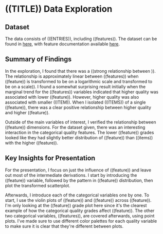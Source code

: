 # ((TITLE)) Data Exploration

## Dataset

The data consists of ((ENTRIES)), including
((features)). The dataset can be found in [here](address),
with feature documentation available [here](address).


## Summary of Findings

In the exploration, I found that there was a ((strong relationship between )). The relationship is
approximately linear between ((features)) when ((feature)) is transformed to be on
a logarithmic scale and transformed to be on a scale)). I found a
somewhat surprising result initially when the marginal trend for the ((features)) variables indicated that higher quality was associated with
lower ((feature)). However, higher  quality was also associated with smaller
((ITEM)). When I isolated ((ITEMS)) of a single ((feature)), there was a clear
positive relationship between higher  quality and higher ((feature)).

Outside of the main variables of interest, I verified the relationship between
 ((feature)) dimensions. For the dataset given,
there was an interesting interaction in the categorical  quality
features. The lower ((feature)) grades looked like they had slightly better
distribution of ((feature)) than ((items)) with the higher ((feature)).


## Key Insights for Presentation

For the presentation, I focus on just the influence of ((feature))
and leave out most of the intermediate derivations. I start by introducing the
((feature)) variable, followed by the pattern in ((feature)) distribution, then plot the
transformed scatterplot.

Afterwards, I introduce each of the categorical variables one by one. To start,
I use the violin plots of ((feature)) and ((feature)) across ((feature)). I'm only looking at
the ((feature)) grade plot here since it's the clearest example of how the
categorical quality grades affect ((feature)). The other two categorical
variables, ((features)), are covered afterwards, using point plots. I've made
sure to use different color palettes for each quality variable to make sure it
is clear that they're different between plots.
